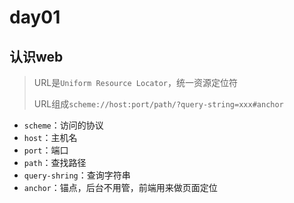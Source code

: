 # day01

## 认识web

> URL是`Uniform Resource Locator`，统一资源定位符
>
> URL组成`scheme://host:port/path/?query-string=xxx#anchor`

* `scheme`：访问的协议
* `host`：主机名
* `port`：端口
* `path`：查找路径
* `query-shring`：查询字符串
* `anchor`：锚点，后台不用管，前端用来做页面定位